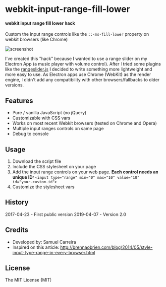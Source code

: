 # webkit-input-range-fill-lower

#### webkit input range fill lower hack

Custom the input range controls like the ```::-ms-fill-lower``` property on webkit browsers (like Chrome)

![screenshot](https://github.com/samuelcarreira/webkit-input-range-fill-lower/raw/master/sample_screenshot.PNG)

I've created this "hack" because I wanted to use a range slider on my Electron App (a music player with volume control). After I tried some plugins like the [rangeslider.js](http://rangeslider.js.org/) I decided to write something more lightweight and more easy to use.
As Electron apps use Chrome (WebKit) as the render engine, I didn't add any compatibility with other browsers/fallbacks to older versions.


## Features
* Pure / vanilla JavaScript (no jQuery) 
* Customizable with CSS vars
* Works on most recent Webkit browsers (tested on Chrome and Opera)
* Multiple input ranges controls on same page
* Debug to console

## Usage
1. Download the script file
2. Include the CSS stylesheet on your page
3. Add the input range controls on your web page. **Each control needs an unique ID:**
  ``` <input type="range" min="0" max="10" value="10" id="your-custom-id"> ```
4. Customize the stylesheet vars


## History
2017-04-23 - First public version
2019-04-07 - Version 2.0

## Credits
- Developed by: Samuel Carreira
- Inspired on this article: http://brennaobrien.com/blog/2014/05/style-input-type-range-in-every-browser.html

## License
The MIT License (MIT)
